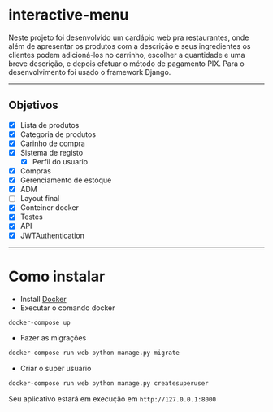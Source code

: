 # interactive-menu

Neste projeto foi desenvolvido um cardápio web pra restaurantes, onde além de apresentar os produtos com a descrição e seus ingredientes os clientes podem adicioná-los no carrinho, escolher a quantidade e uma breve descrição, e depois efetuar o método de pagamento PIX.
Para o desenvolvimento foi usado o framework Django.
____________________________________________________________

## Objetivos

- [x] Lista de produtos
- [x] Categoria de produtos
- [x] Carinho de compra
- [x] Sistema de registo
    - [x] Perfil do usuario 
- [x] Compras
- [x] Gerenciamento de estoque
- [x] ADM
- [ ] Layout final
- [x] Conteiner docker
- [x] Testes
- [x] API
- [x] JWTAuthentication
____________________________________________________________

 # Como instalar
 * Install [Docker](https://docs.docker.com/compose/install/)
 * Executar o comando docker

```bash
docker-compose up
```
 * Fazer as migrações 
```bash
docker-compose run web python manage.py migrate
```
 * Criar o super usuario 
```bash
docker-compose run web python manage.py createsuperuser
```

Seu aplicativo estará em execução em `http://127.0.0.1:8000`
